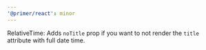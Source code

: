 ```yaml
---
'@primer/react': minor
---
```


RelativeTime: Adds `noTitle` prop if you want to not render the `title` attribute with full date time.
